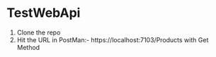# TestWebApi

1. Clone the repo
2. Hit the URL in PostMan:- https://localhost:7103/Products with Get Method
